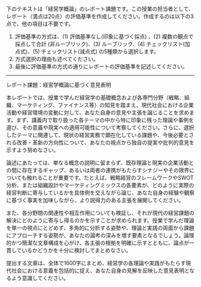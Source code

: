 下のテキストは「経営学概論」のレポート課題です。この授業の担当者として、レポート（満点は20点）の評価基準を作成してください。作成するのは以下の3点で、他の項目は不要です。

1. 評価基準の方式は、(1) 評価基準なし(印象に基づく採点) 、(2) 複数の観点で採点して合計  (非ルーブリック)、(3) ルーブリック、(4) チェックリスト(加点式)、(5) チェックリスト(減点式) の5種類から選択します。
2. 方式選択の理由も述べてください。
3. 最後に評価基準の方式の通りにレポートの評価基準を記述してください。

---------------------------------------
レポート課題：経営学概論に基づく意見表明

本レポートでは、授業で学んだ経営学の基礎概念および各専門分野（戦略、組織、マーケティング、ファイナンス等）の知見を踏まえ、現代社会における企業活動や経営環境の変動に対して、あなた自身の意見や主張を論じることを求めます。まず、講義内で取り扱った各テーマの中から特に印象に残った理論や事例を選び、その意義や現実への適用可能性について考察してください。さらに、選択したテーマに関連して、現状の経営実務で顕在化している課題や、今後必要とされる改善・革新の方向性について、あなたの視点から独自の提案や批判的意見を示すよう努めなさい。

論述にあたっては、単なる概念の説明に留まらず、既存理論と現実の企業活動との間に存在するギャップ、あるいは両者の連携がもたらすシナジーやその限界についても触れることが重要です。たとえば、戦略経営のフレームワークやSWOT分析、または組織設計やマーケティングミックスの各要素が、どのように実際の経営判断に寄与しているかを具体例を交えながら論じ、あなた自身の経験や観察に基づく事実を加味しながら、より説得力のある主張を展開してください。

また、各分野間の関連性や相互作用についても検証し、それが現代の経営課題の解決にどのように寄与し得るのかを示すことが求められます。授業で学んだ理論を単一の視点にとどめず、多角的に分析する姿勢や、理論と実践の両面から課題にアプローチする姿勢が、あなたの論考の深みを増す要素となるでしょう。論理的かつ簡潔な文章構成を心がけ、各主張の根拠を明確に示すとともに、論点が一貫しているかどうかを十分に検討してまとめなさい。

提出する文章は、全体で1600字にまとめ、経営学の各理論や実践がもたらす現代社会における意義を包括的に捉え、あなた自身の見解を反映した意見表明となるよう意識してください。